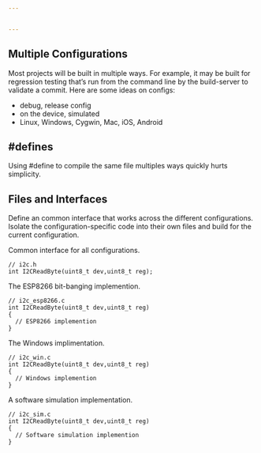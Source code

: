 ```yaml
---


---
```


<h2 id="multiple-configurations">Multiple Configurations</h2>
<p>Most projects will be built in multiple ways. For example, it may be built for regression testing that’s run from the command line by the build-server to validate a commit. Here are some ideas on configs:</p>
<ul>
<li>debug, release config</li>
<li>on the device, simulated</li>
<li>Linux, Windows, Cygwin, Mac, iOS, Android</li>
</ul>
<h2 id="defines">#defines</h2>
<p>Using #define to compile the same file multiples ways quickly hurts simplicity.</p>
<h2 id="files-and-interfaces">Files and Interfaces</h2>
<p>Define an common interface that works across the different configurations.<br>
Isolate the configuration-specific code into their own files and build for the current configuration.</p>
<p>Common interface for all configurations.</p>
<pre><code>// i2c.h
int I2CReadByte(uint8_t dev,uint8_t reg);
</code></pre>
<p>The ESP8266 bit-banging implemention.</p>
<pre><code>// i2c_esp8266.c
int I2CReadByte(uint8_t dev,uint8_t reg)
{
  // ESP8266 implemention
}
</code></pre>
<p>The Windows implimentation.</p>
<pre><code>// i2c_win.c
int I2CReadByte(uint8_t dev,uint8_t reg)
{
  // Windows implemention
}
</code></pre>
<p>A software simulation implementation.</p>
<pre><code>// i2c_sim.c
int I2CReadByte(uint8_t dev,uint8_t reg)
{
  // Software simulation implemention
}
</code></pre>

